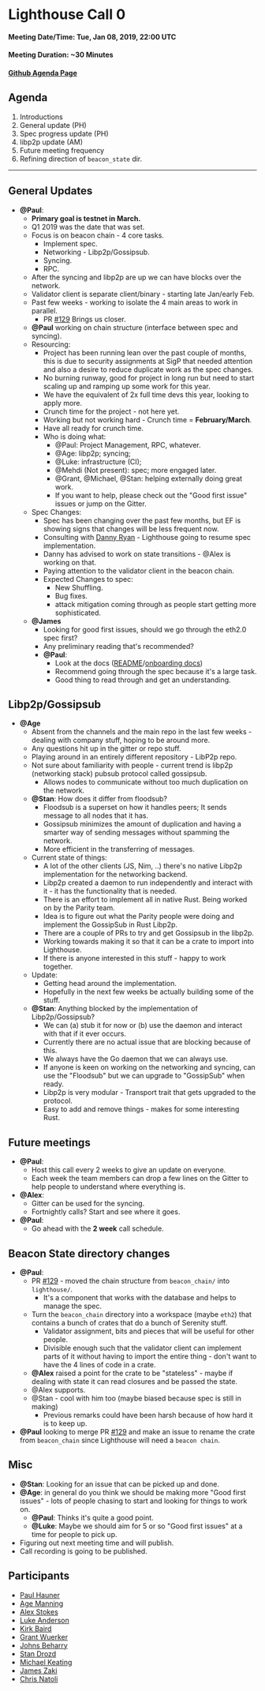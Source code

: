 # Lighthouse Call 0

#### Meeting Date/Time: Tue, Jan 08, 2019, 22:00 UTC
#### Meeting Duration: ~30 Minutes
#### [Github Agenda Page](https://github.com/sigp/lighthouse-pm/issues/1)

## Agenda

1. Introductions
2. General update (PH)
3. Spec progress update (PH)
4. libp2p update (AM)
5. Future meeting frequency
6. Refining direction of `beacon_state` dir.

---

## General Updates

* **@Paul**:
    * **Primary goal is testnet in March.**
    * Q1 2019 was the date that was set.
    * Focus is on beacon chain - 4 core tasks.
        * Implement spec.
        * Networking - Libp2p/Gossipsub.
        * Syncing.
        * RPC.
    * After the syncing and libp2p are up we can have blocks over the network.
    * Validator client is separate client/binary - starting late Jan/early Feb.
    * Past few weeks - working to isolate the 4 main areas to work in parallel.
        * PR [#129](https://github.com/sigp/lighthouse/pull/129) Brings us closer.
    * **@Paul** working on chain structure (interface between spec and syncing).
    * Resourcing:
        * Project has been running lean over the past couple of months, this is due to security assignments at SigP that needed attention and also a desire to reduce duplicate work as the spec changes.
        * No burning runway, good for project in long run but need to start scaling up and ramping up some work for this year.
        * We have the equivalent of 2x full time devs this year, looking to apply more.
        * Crunch time for the project - not here yet.
        * Working but not working hard - Crunch time = **February/March**.
        * Have all ready for crunch time.
        * Who is doing what:
            * @Paul: Project Management, RPC, whatever.
            * @Age: libp2p; syncing;
            * @Luke: infrastructure (CI);
            * @Mehdi (Not present): spec; more engaged later.
            * @Grant, @Michael, @Stan: helping externally doing great work.
            * If you want to help, please check out the "Good first issue" issues or jump on the Gitter.
    * Spec Changes:
        * Spec has been changing over the past few months, but EF is showing signs that changes will be less frequent now.
        * Consulting with [Danny Ryan](http://github.com/djrtwo) - Lighthouse going to resume spec implementation.
        * Danny has advised to work on state transitions - @Alex is working on that.
        * Paying attention to the validator client in the beacon chain.
        * Expected Changes to spec:
            * New Shuffling.
            * Bug fixes.
            * attack mitigation coming through as people start getting more sophisticated.
    * **@James**
        * Looking for good first issues, should we go through the eth2.0 spec first?
        * Any preliminary reading that's recommended?
        * **@Paul**:
            * Look at the docs ([README](https://github.com/sigp/lighthouse/blob/master/README.md)/[onboarding docs](https://github.com/sigp/lighthouse/blob/master/docs/onboarding.md))
            * Recommend going through the spec because it's a large task.
            * Good thing to read through and get an understanding.

## Libp2p/Gossipsub

* **@Age**
    * Absent from the channels and the main repo in the last few weeks - dealing with company stuff, hoping to be around more.
    * Any questions hit up in the gitter or repo stuff.
    * Playing around in an entirely different repository - LibP2p repo.
    * Not sure about familiarity with people - current trend is libp2p (networking stack) pubsub protocol called gossipsub.
        * Allows nodes to communicate without too much duplication on the network.
    * **@Stan**: How does it differ from floodsub?
        * Floodsub is a superset on how it handles peers; It sends message to all nodes that it has.
        * Gossipsub minimizes the amount of duplication and having a smarter way of sending messages without spamming the network.
        * More efficient in the transferring of messages.
    * Current state of things:
        * A lot of the other clients (JS, Nim, ..) there's no native Libp2p implementation for the networking backend.
        * Libp2p created a daemon to run independently and interact with it - it has the functionality that is needed.
        * There is an effort to implement all in native Rust. Being worked on by the Parity team.
        * Idea is to figure out what the Parity people were doing and implement the GossipSub in Rust Libp2p.
        * There are a couple of PRs to try and get Gossipsub in the libp2p.
        * Working towards making it so that it can be a crate to import into Lighthouse.
        * If there is anyone interested in this stuff - happy to work together.
    * Update:
        * Getting head around the implementation.
        * Hopefully in the next few weeks be actually building some of the stuff.
    * **@Stan**: Anything blocked by the implementation of Libp2p/Gossipsub?
        * We can (a) stub it for now or (b) use the daemon and interact with that if it ever occurs.
        * Currently there are no actual issue that are blocking because of this.
        * We always have the Go daemon that we can always use.
        * If anyone is keen on working on the networking and syncing, can use the "Floodsub" but we can upgrade to "GossipSub" when ready.
        * Libp2p is very modular - Transport trait that gets upgraded to the protocol.
        * Easy to add and remove things - makes for some interesting Rust.

## Future meetings

* **@Paul**:
    * Host this call every 2 weeks to give an update on everyone.
    * Each week the team members can drop a few lines on the Gitter to help people to understand where everything is.
* **@Alex**:
    * Gitter can be used for the syncing.
    * Fortnightly calls? Start and see where it goes.
* **@Paul**:
    * Go ahead with the **2 week** call schedule.

## Beacon State directory changes
* **@Paul**:
    * PR [#129](https://github.com/sigp/lighthouse/pull/129) - moved the chain structure from `beacon_chain/` into `lighthouse/`.
        * It's a component that works with the database and helps to manage the spec.
    * Turn the `beacon_chain` directory into a workspace (maybe `eth2`) that contains a bunch of crates that do a bunch of Serenity stuff.
        * Validator assignment, bits and pieces that will be useful for other people.
        * Divisible enough such that the validator client can implement parts of it without having to import the entire thing - don't want to have the 4 lines of code in a crate.
    * **@Alex** raised a point for the crate to be "stateless" - maybe if dealing with state it can read closures and be passed the state.
    * @Alex supports.
    * @Stan - cool with him too (maybe biased because spec is still in making)
        * Previous remarks could have been harsh because of how hard it is to keep up.
* **@Paul** looking to merge PR [#129](https://github.com/sigp/lighthouse/pull/129) and make an issue to rename the crate from `beacon_chain` since Lighthouse will need a `beacon chain`.

## Misc

* **@Stan**: Looking for an issue that can be picked up and done.
* **@Age**: in general do you think we should be making more "Good first issues" - lots of people chasing to start and looking for things to work on.
    * **@Paul**: Thinks it's quite a good point.
    * **@Luke**: Maybe we should aim for 5 or so "Good first issues" at a time for people to pick up.
* Figuring out next meeting time and will publish.
* Call recording is going to be published.

## Participants

* [Paul Hauner](https://github.com/paulhauner)
* [Age Manning](https://github.com/agemanning)
* [Alex Stokes](https://github.com/ralexstokes)
* [Luke Anderson](https://github.com/spble)
* [Kirk Baird](https://github.com/kirk-baird)
* [Grant Wuerker](https://github.com/g-r-a-n-t)
* [Johns Beharry](https://github.com/johnsbeharry)
* [Stan Drozd](https://github.com/drozdziak1)
* [Michael Keating](https://github.com/mjkeating)
* [James Zaki](https://github.com/jzaki)
* [Chris Natoli](https://github.com/natolichris)
